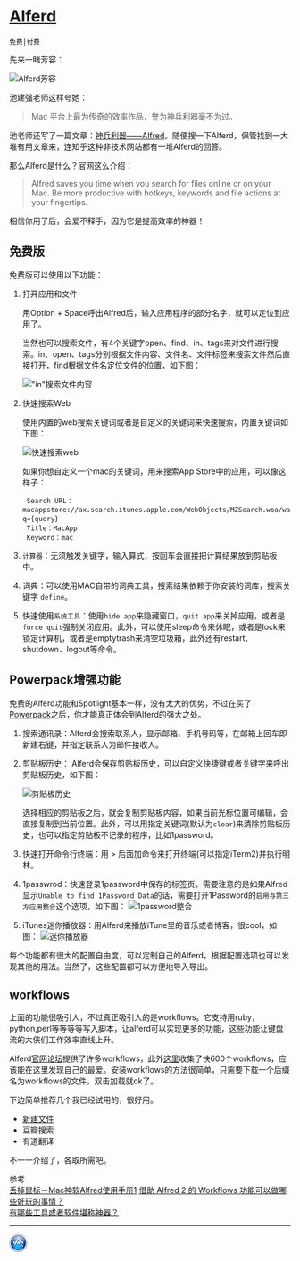 # [Alferd](http://www.alfredapp.com/)

`免费|付费`

先来一睹芳容：

![Alferd芳容][1]

池建强老师这样夸她：

> Mac 平台上最为传奇的效率作品，誉为神兵利器毫不为过。

池老师还写了一篇文章：[神兵利器——Alfred](http://www.cnblogs.com/chijianqiang/p/alfred.html)。随便搜一下Alferd，保管找到一大堆有用文章来，连知乎这种非技术网站都有一堆Alferd的回答。

那么Alferd是什么？官网这么介绍：

> Alfred saves you time when you search for files online or on your Mac. Be more productive with hotkeys, keywords and file actions at your fingertips.

相信你用了后，会爱不释手，因为它是提高效率的神器！

## 免费版

免费版可以使用以下功能：

1. 打开应用和文件

	用Option + Space呼出Alfred后，输入应用程序的部分名字，就可以定位到应用了。

	当然也可以搜索文件，有4个关键字open、find、in、tags来对文件进行搜索。in、open、tags分别根据文件内容、文件名、文件标签来搜索文件然后直接打开，find根据文件名定位文件的位置，如下图：
	
	!["in"搜索文件内容][3]

2. 快速搜索Web

	使用内置的web搜索关键词或者是自定义的关键词来快速搜索，内置关键词如下图：
	
	![快速搜索web][2]

	如果你想自定义一个mac的关键词，用来搜索App Store中的应用，可以像这样子：
	
		Search URL：macappstore://ax.search.itunes.apple.com/WebObjects/MZSearch.woa/wa/search?q={query}
		Title：MacApp
		Keyword：mac

3. `计算器`：无须触发关键字，输入算式，按回车会直接把计算结果放到剪贴板中。

4. 词典：可以使用MAC自带的词典工具，搜索结果依赖于你安装的词库，搜索关键字 `define`。

5. 快速使用`系统工具`：使用`hide app`来隐藏窗口，`quit app`来关掉应用，或者是`force quit`强制关闭应用。此外，可以使用sleep命令来休眠，或者是lock来锁定计算机，或者是emptytrash来清空垃圾箱，此外还有restart、shutdown、logout等命令。

## Powerpack增强功能

免费的Alferd功能和Spotlight基本一样，没有太大的优势，不过在买了[Powerpack](http://www.alfredapp.com/powerpack/)之后，你才能真正体会到Alferd的强大之处。

1. 搜索通讯录：Alferd会搜索联系人，显示邮箱、手机号码等，在邮箱上回车即新建右键，并指定联系人为邮件接收人。
2. 剪贴板历史： Alferd会保存剪贴板历史，可以自定义快捷键或者关键字来呼出剪贴板历史，如下图：
	
	![剪贴板历史][4]

	选择相应的剪贴板之后，就会复制剪贴板内容，如果当前光标位置可编辑，会直接复制到当前位置。此外，可以用指定关键词(默认为`clear`)来清除剪贴板历史，也可以指定剪贴板不记录的程序，比如1password。

3. 快速打开命令行终端：用 > 后面加命令来打开终端(可以指定iTerm2)并执行明林。
4. 1passwrod：快速登录1password中保存的标签页。需要注意的是如果Alfred显示`Unable to find 1Password Data`的话，需要打开1Password的`启用与第三方应用整合`这个选项，如下图：
	![1password整合][5]
5. iTunes迷你播放器：用Alferd来播放iTune里的音乐或者博客，很cool，如图：
	![迷你播放器][6]

每个功能都有很大的配置自由度，可以定制自己的Alferd，根据配置选项也可以发现其他的用法。当然了，这些配置都可以方便地导入导出。

## workflows

上面的功能很吸引人，不过真正吸引人的是workflows。它支持用ruby，python,perl等等等等写入脚本，让alferd可以实现更多的功能，这些功能让键盘流的大侠们工作效率直线上升。

Alferd[官网论坛](http://www.alfredforum.com/forum/3-share-your-workflows)提供了许多workflows，此外[这里](http://www.alfredworkflow.com/)收集了快600个workflows，应该能在这里发现自己的最爱。安装workflows的方法很简单，只需要下载一个后缀名为workflows的文件，双击加载就ok了。

下边简单推荐几个我已经试用的，很好用。

* [新建文件](http://ianisted.co.uk/new-finder-file-alfred-2)
* 豆瓣搜索
* 有道翻译

不一一介绍了，各取所需吧。

参考  
[丢掉鼠标－Mac神软Alfred使用手册1](http://wellsnake.com/jekyll/update/2014/06/15/001/)
[借助 Alfred 2 的 Workflows 功能可以做哪些好玩的事情？](http://www.zhihu.com/question/20656680)  
[有哪些工具或者软件堪称神器？](http://www.zhihu.com/question/20772002)  

---
[![](../resource/apps.png)](http://github.com/xuelangZF/MacOSX/blob/gh-pages/apps/apps_summary.md)

[1]: http://xuelangzf-github.qiniudn.com/2014-11-11_Alferd.png
[2]: http://xuelangzf-github.qiniudn.com/apps_alferd_web.png
[3]: http://xuelangzf-github.qiniudn.com/apps_alferd_in.png
[4]: http://xuelangzf-github.qiniudn.com/apps_alferd_clibboard.png
[5]: http://xuelangzf-github.qiniudn.com/apps_alferd_1p.png
[6]: http://xuelangzf-github.qiniudn.com/apps_alferd_itunes.png